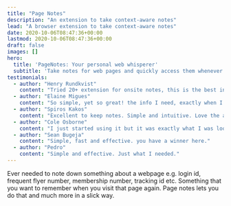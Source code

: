 ```yaml
---
title: "Page Notes"
description: "An extension to take context-aware notes"
lead: "A browser extension to take context-aware notes"
date: 2020-10-06T08:47:36+00:00
lastmod: 2020-10-06T08:47:36+00:00
draft: false
images: []
hero:
  title: 'PageNotes: Your personal web whisperer'
  subtitle: 'Take notes for web pages and quickly access them whenever you visit those web pages again.'
testimonials:
  - author: "Henry Rundkvist"
    content: "Tried 20+ extension for onsite notes, this is the best in Chrome Web Store"
  - author: "Elaine Migues"
    content: "So simple, yet so great! the info I need, exactly when I need it. Thank you, Manu Garg, great work! :)"
  - author: "Spiros Kakos"
    content: "Excellent to keep notes. Simple and intuitive. Love the ability to synchronize between devices."
  - author: "Cole Osborne"
    content: "I just started using it but it was exactly what I was looking for something just to jot down a simple note on a website like an episode number in a series to remember which episode you were on. Unlike others this was simple to use and setup."
  - author: "Sean Bugeja"
    content: "Simple, fast and effective. you have a winner here."
  - author: "Pedro"
    content: "Simple and effective. Just what I needed."
---
```

Ever needed to note down something about a webpage e.g. login id, frequent flyer
number, membership number, tracking id etc. Something that you want to remember
when you visit that page again. Page notes lets you do that and much more in a slick way.
